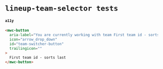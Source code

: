 # `lineup-team-selector tests`

#### `a11y`

```html
<mwc-button
  aria-label="You are currently working with team First team id - sorts last. Hit enter to switch teams."
  icon="arrow_drop_down"
  id="team-switcher-button"
  trailingicon=""
>
  First team id - sorts last
</mwc-button>

```

